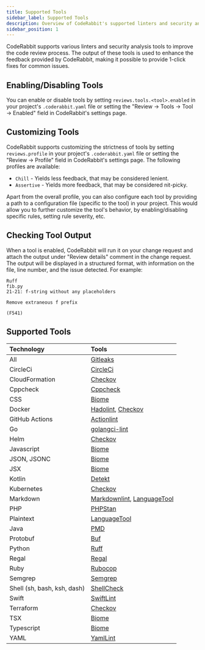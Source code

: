 ```yaml
---
title: Supported Tools
sidebar_label: Supported Tools
description: Overview of CodeRabbit's supported linters and security analysis tools.
sidebar_position: 1
---
```


CodeRabbit supports various linters and security analysis tools to improve the code review process. The output of these tools is used to enhance the feedback provided by CodeRabbit, making it possible to provide 1-click fixes for common issues.

## Enabling/Disabling Tools

You can enable or disable tools by setting `reviews.tools.<tool>.enabled` in your project's `.coderabbit.yaml` file or setting the "Review → Tools → Tool → Enabled" field in CodeRabbit's settings page.

## Customizing Tools

CodeRabbit supports customizing the strictness of tools by setting `reviews.profile` in your project's `.coderabbit.yaml` file or setting the "Review → Profile" field in CodeRabbit's settings page. The following profiles are available:

- `Chill` - Yields less feedback, that may be considered lenient.
- `Assertive` - Yields more feedback, that may be considered nit-picky.

Apart from the overall profile, you can also configure each tool by providing a path to a configuration file (specific to the tool) in your project. This would allow you to further customize the tool's behavior, by enabling/disabling specific rules, setting rule severity, etc.

## Checking Tool Output

When a tool is enabled, CodeRabbit will run it on your change request and attach the output under "Review details" comment in the change request. The output will be displayed in a structured format, with information on the file, line number, and the issue detected. For example:

```text
Ruff
fib.py
21-21: f-string without any placeholders

Remove extraneous f prefix

(F541)
```

## Supported Tools

| Technology                  | Tools                                                      |
| :-------------------------- | :--------------------------------------------------------- |
| All                         | [Gitleaks][Gitleaks]                                       |
| CircleCi                    | [CircleCi][CircleCi]                                       |
| CloudFormation              | [Checkov][Checkov]                                         |
| Cppcheck                    | [Cppcheck][Cppcheck]                                       |
| CSS                         | [Biome][Biome]                                             |
| Docker                      | [Hadolint][Hadolint], [Checkov][Checkov]                   |
| GitHub Actions              | [Actionlint][Actionlint]                                   |
| Go                          | [golangci-lint][golangci-lint]                             |
| Helm                        | [Checkov][Checkov]                                         |
| Javascript                  | [Biome][Biome]                                             |
| JSON, JSONC                 | [Biome][Biome]                                             |
| JSX                         | [Biome][Biome]                                             |
| Kotlin                      | [Detekt][Detekt]                                           |
| Kubernetes                  | [Checkov][Checkov]                                         |
| Markdown                    | [Markdownlint][Markdownlint], [LanguageTool][LanguageTool] |
| PHP                         | [PHPStan][PHPStan]                                         |
| Plaintext                   | [LanguageTool][LanguageTool]                               |
| Java                        | [PMD][PMD]                                                 |
| Protobuf                    | [Buf][Buf]                                                 |
| Python                      | [Ruff][Ruff]                                               |
| Regal                       | [Regal][Regal]                                             |
| Ruby                        | [Rubocop][Rubocop]                                         |
| Semgrep                     | [Semgrep][Semgrep]                                         |
| Shell (sh, bash, ksh, dash) | [ShellCheck][ShellCheck]                                   |
| Swift                       | [SwiftLint][SwiftLint]                                     |
| Terraform                   | [Checkov][Checkov]                                         |
| TSX                         | [Biome][Biome]                                             |
| Typescript                  | [Biome][Biome]                                             |
| YAML                        | [YamlLint][YamlLint]                                       |

[ShellCheck]: ./shellcheck.md
[Ruff]: ./ruff.md
[Markdownlint]: ./markdownlint.md
[LanguageTool]: ./languagetool.md
[Biome]: ./biome.md
[Hadolint]: ./hadolint.md
[SwiftLint]: ./swiftlint.md
[PHPStan]: ./phpstan.md
[golangci-lint]: ./golangci-lint.md
[YamlLint]: ./yamllint.md
[Gitleaks]: ./gitleaks.md
[Checkov]: ./checkov.md
[Detekt]: ./detekt.md
[Rubocop]: ./rubocop.md
[Buf]: ./buf.md
[Actionlint]: ./actionlint.md
[Regal]: ./regal.md
[PMD]: ./pmd.md
[Cppcheck]: ./cppcheck.md
[CircleCi]: ./circleci.md
[Semgrep]: ./semgrep.md
